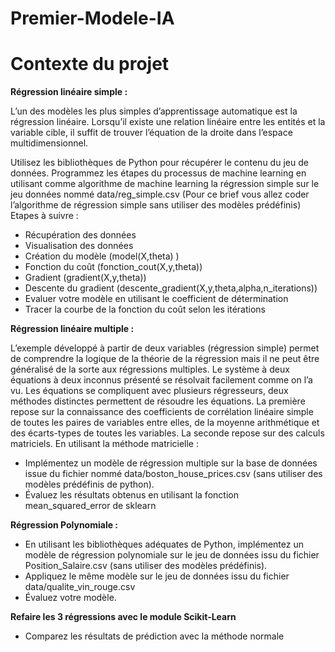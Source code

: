 # Premier-Modele-IA

# Contexte du projet

**Régression linéaire simple :**

L’un des modèles les plus simples d’apprentissage automatique est la régression linéaire. Lorsqu’il existe une relation linéaire entre les entités et la variable cible, il suffit de trouver l’équation de la droite dans l’espace multidimensionnel.

Utilisez les bibliothèques de Python pour récupérer le contenu du jeu de données.
Programmez les étapes du processus de machine learning en utilisant comme algorithme de machine learning la régression simple sur le jeu données nommé data/reg_simple.csv (Pour ce brief vous allez coder l’algorithme de régression simple sans utiliser des modèles prédéfinis)
Etapes à suivre :
* Récupération des données
* Visualisation des données
* Création du modèle (model(X,theta) )
* Fonction du coût (fonction_cout(X,y,theta))
* Gradient (gradient(X,y,theta))
* Descente du gradient (descente_gradient(X,y,theta,alpha,n_iterations))
* Evaluer votre modèle en utilisant le coefficient de détermination
* Tracer la courbe de la fonction du coût selon les itérations

**Régression linéaire multiple :**

L’exemple développé à partir de deux variables (régression simple) permet de comprendre la logique de la théorie de la régression mais il ne peut être généralisé de la sorte aux régressions multiples. Le système à deux équations à deux inconnus présenté se résolvait facilement comme on l’a vu. Les équations se compliquent avec plusieurs régresseurs, deux méthodes distinctes permettent de résoudre les équations. La première repose sur la connaissance des coefficients de corrélation linéaire simple de toutes les paires de variables entre elles, de la moyenne arithmétique et des écarts-types de toutes les variables. La seconde repose sur des calculs matriciels. En utilisant la méthode matricielle :

* Implémentez un modèle de régression multiple sur la base de données issue du fichier nommé data/boston_house_prices.csv (sans utiliser des modèles prédéfinis de python).
* Évaluez les résultats obtenus en utilisant la fonction mean_squared_error de sklearn

**Régression Polynomiale :**

* En utilisant les bibliothèques adéquates de Python, implémentez un modèle de régression polynomiale sur le jeu de données issu du fichier Position_Salaire.csv (sans utiliser des modèles prédéfinis).
* Appliquez le même modèle sur le jeu de données issu du fichier data/qualite_vin_rouge.csv
* Évaluez votre modèle.
​

**Refaire les 3 régressions avec le module Scikit-Learn**

* Comparez les résultats de prédiction avec la méthode normale

